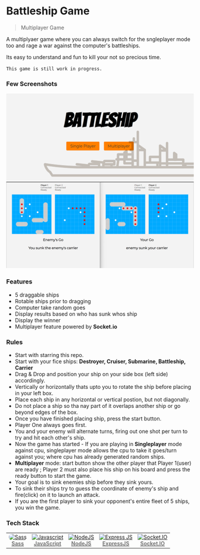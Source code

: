 # Battleship Game

>Multiplayer Game

A multiplyaer game where you can always switch for the sngleplayer mode too and rage a war against the computer's battleships.

Its easy to understand and fun to kill your not so precious time.


```
This game is still work in progress.
```

### Few Screenshots

![Homepage](/screenshots/1.png "Homepage")
![Multiplayer](/screenshots/2.png "Multiplayer Multiple windows ")

### Features
- 5 draggable ships
- Rotable ships prior to dragging
- Computer take random goes
- Display results based on who has sunk whos ship
- Display the winner
- Multiplayer feature powered by __Socket.io__

### Rules

- Start with starring this repo.
- Start with your fice ships: __Destroyer, Cruiser, Submarine, Battleship, Carrier__
- Drag & Drop and position your ship on your side box (left side) accordingly.
- Vertically or horizontally thats upto you to rotate the ship before placing in your left box.
- Place each ship in any horizontal or vertical postion, but not diagonally.
- Do not place a ship so tha nay part of it overlaps another ship or go beyond edges of the box.
- Once you have finished placing ship, press the start button.
- Player One always goes first.  
- You and your enemy will alternate turns, firing out one shot per turn to try and hit each other's ship.
- Now the game has started - If you are playing in __Singleplayer__ mode against cpu, singleplayer mode allows the cpu to take it goes/turn against you; where cpu has already generated random ships.
- __Multiplayer__ mode: start button show the other player that Player 1(user) are ready ; Player 2 must also place his ship on his board and press the ready button to start the game.
- Your goal is to sink enemies ship before they sink yours.
- To sink their ships try to guess the coordinate of enemy's ship and fire(click) on it to launch an attack.
- If you are the first player to sink your opponent's entire fleet of 5 ships, you win the game.

### Tech Stack


<table width="1000">
	<tr>
		<td align="center"><a href="https://sass-lang.com/"><img src="https://cdn.worldvectorlogo.com/logos/sass-1.svg" width="80px;" height="75px;" style="border-radius: 8px;" alt="Sass"/><br /><b><font color="#777">Sass</font></b></a></td>
        <td align="center"><a href="https://www.javascript.com/"><img src="https://cdn.worldvectorlogo.com/logos/logo-javascript.svg" width="110px;" height="75px;" alt="Javascript"/><br /><b><font color="#777">JavaScript</font></b></a></td>
        <td align="center"><a href="https://nodejs.org/en/"><img src="https://upload.wikimedia.org/wikipedia/commons/d/d9/Node.js_logo.svg" width="75px;" height="75px;" alt="NodeJS"/><br /><b><font color="#777">NodeJS</font></b></a></td>
		<td align="center"><a href="https://www.apollographql.com/"><img src="https://upload.wikimedia.org/wikipedia/commons/6/64/Expressjs.png" width="75px;"  alt="Express JS"/><br /><b><font color="#777">ExpressJS</font></b></a></td>
		<td align="center"><a href="https://socket.io/"><img src="https://cdn.worldvectorlogo.com/logos/socket-io.svg" width="75px;" height="75px;" alt="Socket.IO"/><br /><b><font color="#777">Socket.IO</font></b></a></td>
	</tr>	
</table>